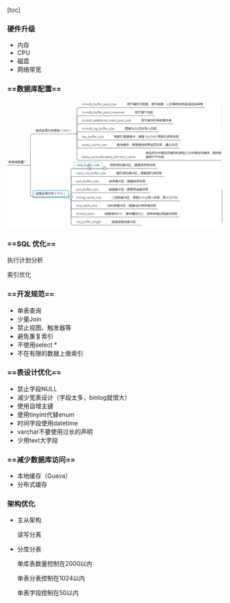 [toc]



### 硬件升级

- 内存
- CPU
- 磁盘
- 网络带宽



### ==数据库配置==

![image-20210921124258232](images/image-20210921124258232.png)





### ==SQL 优化==

执行计划分析

索引优化



### ==开发规范==

- 单表查询
- 少量Join
- 禁止视图、触发器等
- 避免重复索引
- 不使用select *
- 不在有限的数据上做索引





### ==表设计优化==

- 禁止字段NULL
- 减少宽表设计（字段太多，binlog就很大）
- 使用自增主键
- 使用tinyint代替enum
- 时间字段使用datetime
- varchar不要使用过长的声明
- 少用text大字段



### ==减少数据库访问==

- 本地缓存（Guava）
- 分布式缓存





### 架构优化

- 主从架构

  读写分离

- 分库分表

  单库表数量控制在2000以内

  单表分表控制在1024以内

  单表字段控制在50以内